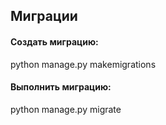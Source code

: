 ## Миграции
#### Создать миграцию:
python manage.py makemigrations

#### Выполнить миграцию:
python manage.py migrate
